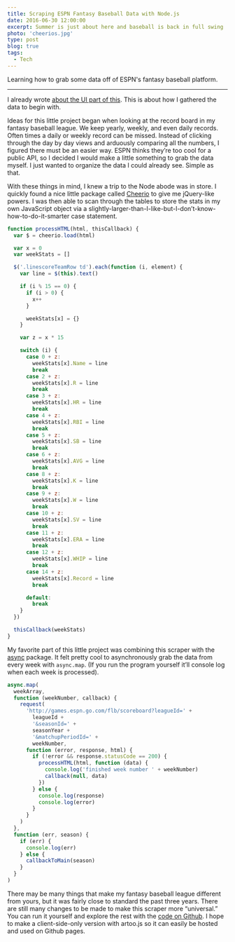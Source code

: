 ```yaml
---
title: Scraping ESPN Fantasy Baseball Data with Node.js
date: 2016-06-30 12:00:00
excerpt: Summer is just about here and baseball is back in full swing
photo: 'cheerios.jpg'
type: post
blog: true
tags:
  - Tech
---
```


Learning how to grab some data off of ESPN's fantasy baseball platform.

---

<style>
.prose > div > p:first-of-type
, .prose > div > hr:first-of-type {
    display: none;
}
</style>

I already wrote [about the UI part of this](using-d3-js-to-analyze-fantasy-baseball-data). This is about how I gathered the data to begin with.

Ideas for this little project began when looking at the record board in my fantasy baseball league. We keep yearly, weekly, and even daily records. Often times a daily or weekly record can be missed. Instead of clicking through the day by day views and arduously comparing all the numbers, I figured there must be an easier way. ESPN thinks they’re too cool for a public API, so I decided I would make a little something to grab the data myself. I just wanted to organize the data I could already see. Simple as that.

With these things in mind, I knew a trip to the Node abode was in store. I quickly found a nice little package called [Cheerio](https://github.com/cheeriojs/cheerio) to give me jQuery-like powers. I was then able to scan through the tables to store the stats in my own JavaScript object via a slightly-larger-than-I-like-but-I-don’t-know-how-to-do-it-smarter case statement.

```javascript
function processHTML(html, thisCallback) {
  var $ = cheerio.load(html)

  var x = 0
  var weekStats = []

  $('.linescoreTeamRow td').each(function (i, element) {
    var line = $(this).text()

    if (i % 15 == 0) {
      if (i > 0) {
        x++
      }

      weekStats[x] = {}
    }

    var z = x * 15

    switch (i) {
      case 0 + z:
        weekStats[x].Name = line
        break
      case 2 + z:
        weekStats[x].R = line
        break
      case 3 + z:
        weekStats[x].HR = line
        break
      case 4 + z:
        weekStats[x].RBI = line
        break
      case 5 + z:
        weekStats[x].SB = line
        break
      case 6 + z:
        weekStats[x].AVG = line
        break
      case 8 + z:
        weekStats[x].K = line
        break
      case 9 + z:
        weekStats[x].W = line
        break
      case 10 + z:
        weekStats[x].SV = line
        break
      case 11 + z:
        weekStats[x].ERA = line
        break
      case 12 + z:
        weekStats[x].WHIP = line
        break
      case 14 + z:
        weekStats[x].Record = line
        break

      default:
        break
    }
  })

  thisCallback(weekStats)
}
```

My favorite part of this little project was combining this scraper with the [async](https://github.com/caolan/async) package. It felt pretty cool to asynchronously grab the data from every week with `async.map`. (If you run the program yourself it’ll console log when each week is processed).

```javascript
async.map(
  weekArray,
  function (weekNumber, callback) {
    request(
      'http://games.espn.go.com/flb/scoreboard?leagueId=' +
        leagueId +
        '&seasonId=' +
        seasonYear +
        '&matchupPeriodId=' +
        weekNumber,
      function (error, response, html) {
        if (!error && response.statusCode == 200) {
          processHTML(html, function (data) {
            console.log('finished week number ' + weekNumber)
            callback(null, data)
          })
        } else {
          console.log(response)
          console.log(error)
        }
      }
    )
  },
  function (err, season) {
    if (err) {
      console.log(err)
    } else {
      callbackToMain(season)
    }
  }
)
```

There may be many things that make my fantasy baseball league different from yours, but it was fairly close to standard the past three years. There are still many changes to be made to make this scraper more “universal.” You can run it yourself and explore the rest with the [code on Github](https://github.com/danhogan/fantasy-baseball-scrape). I hope to make a client-side-only version with artoo.js so it can easily be hosted and used on Github pages.

